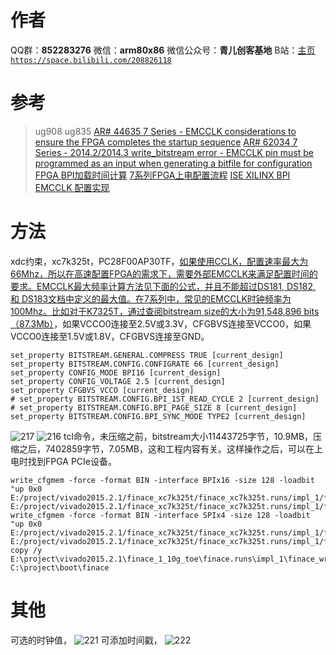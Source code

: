 ﻿# 作者
QQ群：**852283276**
微信：**arm80x86**
微信公众号：**青儿创客基地**
B站：[主页 `https://space.bilibili.com/208826118`](https://space.bilibili.com/208826118)

# 参考
> ug908 ug835
> [AR# 44635 7 Series - EMCCLK considerations to ensure the FPGA completes the startup sequence](https://www.xilinx.com/support/answers/44635.html)
> [AR# 62034 7 Series - 2014.2/2014.3 write_bitstream error - EMCCLK pin must be programmed as an input when generating a bitfile for configuration](https://www.xilinx.com/support/answers/62034.html)
> [FPGA BPI加载时间计算](https://blog.csdn.net/weixin_42564775/article/details/85084205)
> [7系列FPGA上电配置流程](https://blog.csdn.net/weixin_42564775/article/details/88360063)
> [ISE XILINX BPI EMCCLK 配置实现](https://www.amobbs.com/thread-5594364-1-1.html?_dsign=9ab4274d)

# 方法
xdc约束，xc7k325t，PC28F00AP30TF，[如果使用CCLK，配置速率最大为66Mhz，所以在高速配置FPGA的需求下，需要外部EMCCLK来满足配置时间的要求。EMCCLK最大频率计算方法见下面的公式，并且不能超过DS181, DS182, 和 DS183文档中定义的最大值。在7系列中，常见的EMCCLK时钟频率为100Mhz。比如对于K7325T，通过查阅bitstream size的大小为91,548,896 bits（87.3Mb）](http://design.eccn.com/design_2016120213185161.htm)，如果VCCO0连接至2.5V或3.3V，CFGBVS连接至VCCO0，如果VCCO0连接至1.5V或1.8V，CFGBVS连接至GND。
```shell
set_property BITSTREAM.GENERAL.COMPRESS TRUE [current_design]
set_property BITSTREAM.CONFIG.CONFIGRATE 66 [current_design]
set_property CONFIG_MODE BPI16 [current_design]
set_property CONFIG_VOLTAGE 2.5 [current_design]
set_property CFGBVS VCCO [current_design]
# set_property BITSTREAM.CONFIG.BPI_1ST_READ_CYCLE 2 [current_design]
# set_property BITSTREAM.CONFIG.BPI_PAGE_SIZE 8 [current_design]
set_property BITSTREAM.CONFIG.BPI_SYNC_MODE TYPE2 [current_design]
```
![217](https://img-blog.csdnimg.cn/20191110170254335.png?x-oss-process=image/watermark,type_ZmFuZ3poZW5naGVpdGk,shadow_10,text_aHR0cHM6Ly9ibG9nLmNzZG4ubmV0L1podV9aaHVfMjAwOQ==,size_16,color_FFFFFF,t_70)
![216](https://img-blog.csdnimg.cn/20191110165957409.png?x-oss-process=image/watermark,type_ZmFuZ3poZW5naGVpdGk,shadow_10,text_aHR0cHM6Ly9ibG9nLmNzZG4ubmV0L1podV9aaHVfMjAwOQ==,size_16,color_FFFFFF,t_70)
tcl命令，未压缩之前，bitstream大小11443725字节，10.9MB，压缩之后，7402859字节，7.05MB，这和工程内容有关。这样操作之后，可以在上电时找到FPGA PCIe设备。
```shell
write_cfgmem -force -format BIN -interface BPIx16 -size 128 -loadbit "up 0x0 E:/project/vivado2015.2.1/finace_xc7k325t/finace_xc7k325t.runs/impl_1/finace_wrapper.bit" E:/project/vivado2015.2.1/finace_xc7k325t/finace_xc7k325t.runs/impl_1/finace_wrapper.bin
write_cfgmem -force -format BIN -interface SPIx4 -size 128 -loadbit "up 0x0 E:/project/vivado2015.2.1/finace_xc7k325t/finace_xc7k325t.runs/impl_1/finace_wrapper.bit" E:/project/vivado2015.2.1/finace_xc7k325t/finace_xc7k325t.runs/impl_1/finace_wrapper.bin
copy /y E:\project\vivado2015.2.1\finace_1_10g_toe\finace.runs\impl_1\finace_wrapper.bit C:\project\boot\finace
```
# 其他
可选的时钟值，
![221](https://img-blog.csdnimg.cn/2019111316430971.png)
可添加时间戳，
![222](https://img-blog.csdnimg.cn/20191113164431399.png)
